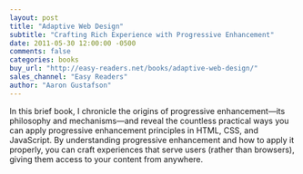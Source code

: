 ```yaml
---
layout: post
title: "Adaptive Web Design"
subtitle: "Crafting Rich Experience with Progressive Enhancement"
date: 2011-05-30 12:00:00 -0500
comments: false
categories: books
buy_url: "http://easy-readers.net/books/adaptive-web-design/"
sales_channel: "Easy Readers"
author: "Aaron Gustafson"
---
```


In this brief book, I chronicle the origins of progressive enhancement—its philosophy and mechanisms—and reveal the countless practical ways you can apply progressive enhancement principles in HTML, CSS, and JavaScript. By understanding progressive enhancement and how to apply it properly, you can craft experiences that serve users (rather than browsers), giving them access to your content from anywhere.